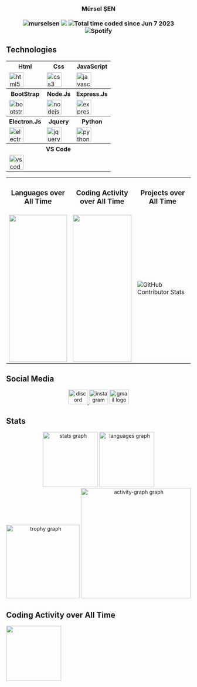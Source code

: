 <h3 align="center">
  <strong>
    Mürsel ŞEN
  </strong>
  <br /><br />
  <img src="https://komarev.com/ghpvc/?username=murselsen&label=Profile%20views&color=0e75b6&style=flat" alt="murselsen" />
  <img src="https://visitor-badge.laobi.icu/badge?page_id=murselsen.murselsen&" />
  <img src="https://wakatime.com/badge/user/602e419d-f1c9-4979-ac85-a3da5d93f7e7.svg"
    alt="Total time coded since Jun 7 2023" />
  <br />
  <img src="https://spotify-github-profile.kittinanx.com/api/view.svg?uid=11186162261&redirect=true][https://spotify-github-profile.kittinanx.com/api/view.svg?uid=11186162261&cover_image=true&theme=novatorem&show_offline=true&background_color=121212&interchange=true&bar_color=df18e2&bar_color_cover=false" alt="Spotify"/>
</h3>
 
## Technologies

<div style="width:100%;" align="center">
  <table  style="border:0; width: 100%;">
    <tr>
      <th>Html</th>
      <th>Css</th>
      <th>JavaScript</th>
    </tr>
    <tr>
      <td><img src="https://cdn.jsdelivr.net/gh/devicons/devicon/icons/html5/html5-original.svg" alt="html5 logo"
          height="40" /></td>
          <td><img src="https://cdn.jsdelivr.net/gh/devicons/devicon/icons/css3/css3-original.svg" alt="css3 logo"
          height="40" /></td>
          <td><img src="https://cdn.simpleicons.org/javascript/F7DF1E" alt="javascript logo" height="40" /></td>
    </tr>
    <tr>
    <th>BootStrap</th>
      <th>Node.Js</th>
      <th>Express.Js</th>
    </tr>
    <tr>
    <td><img src="https://cdn.jsdelivr.net/gh/devicons/devicon/icons/bootstrap/bootstrap-original.svg"
          alt="bootstrap logo" height="40" /></td>
      <td><img src="https://cdn.simpleicons.org/nodedotjs/339933" alt="nodejs logo" height="40" /></td>
         <td><img src="https://cdn.simpleicons.org/express/fff000" alt="express logo" height="40" /></td>
    </tr>
    <tr>
    <th>Electron.Js</th>
      <th>Jquery</th>
      <th>Python</th>
    </tr>
    <tr>
      <td><img src="https://cdn.simpleicons.org/electron/47848F" alt="electron logo" height="40" /></td>
         <td><img src="https://cdn.simpleicons.org/jquery/47848F" alt="jquery logo" height="40" /></td>
       <td><img src="https://cdn.jsdelivr.net/gh/devicons/devicon/icons/python/python-original.svg"
          alt="python logo" height="40" /></td>
    </tr>
    <tr>
     <th colspan="3">VS Code</th>
     </tr>
     <tr>
     <td colspan="3"><img src="https://cdn.jsdelivr.net/gh/devicons/devicon/icons/vscode/vscode-original.svg"
          alt="vscode logo" height="40" /></td>
     </tr>
  </table>
</div>

<table style="border:0; width: 100%;">
  <tr>
    <th>
      <h3>Languages over All Time</h3>
    </th>
    <th>
      <h3>Coding Activity over All Time</h3>
    </th>
    <th>
      <h3>Projects over All Time</h3>
    </th>
  </tr>
  <tr>
    <td>
      <img src="https://wakatime.com/share/@murselsen/3ba3d656-553a-41bf-a57b-3da03f750117.svg" height="400"
        width="100%" />
    </td>
    <td>
      <img src="https://wakatime.com/share/@murselsen/c7f22644-7e1e-45f5-9c69-eac94f1f09e6.svg" height="400"
        width="100%" />
    </td>
    <td>
      <img
        src="https://github-contributor-stats.vercel.app/api?username=murselsen&limit=5&theme=gruvbox&combine_all_yearly_contributions=true"
        alt="GitHub Contributor Stats" />
    </td>
  </tr>
</table>





## Social Media

<p align="center">
  <a href="https://discord.com/users/643474762085040138" target='__blank'>
    <img src="https://raw.githubusercontent.com/poyrazavsever/readme-maker/main/public/SocialMedia/discord/default.svg"
      alt="discord logo" height="40" width="52" />
  </a>
  <a href="https://www.instagram.com/35_mursel/" target='__blank'>
    <img
      src="https://raw.githubusercontent.com/poyrazavsever/readme-maker/main/public/SocialMedia/instagram/default.svg"
      alt="instagram logo" height="40" width="52" /></a>
  <a href="mailto:murselsen803@gmail.com" target='__blank'>
    <img src="https://raw.githubusercontent.com/poyrazavsever/readme-maker/main/public/SocialMedia/gmail/default.svg"
      alt="gmail logo" height="40" width="52" /></a>
</p>

## Stats

<p align="center">
  <img
    src="https://github-readme-stats.vercel.app/api?username=murselsen&hide_title=false&hide_rank=false&show_icons=true&include_all_commits=true&count_private=true&disable_animations=false&theme=dracula"
    height="150" alt="stats graph" />
  <img
    src="https://github-readme-stats.vercel.app/api/top-langs?username=murselsen&locale=en&hide_title=false&layout=compact&card_width=320&langs_count=5&theme=dracula&hide_border=false&order=2"
    height="150" alt="languages graph" />
  <img
    src="https://github-profile-trophy.vercel.app/?username=murselsen&theme=dracula&column=-1&row=1&margin-w=8&margin-h=8&no-bg=false&no-frame=false&order=4"
    height="200" alt="trophy graph" />
  <img
    src="https://github-readme-activity-graph.vercel.app/graph?username=murselsen&radius=16&theme=react&area=true&order=5"
    height="300" alt="activity-graph graph" />
</p>

## Coding Activity over All Time

<img src="https://wakatime.com/share/@murselsen/4aa100ab-f0ee-4a0b-9163-ed35b5af9c93.svg" height="150"></img>
